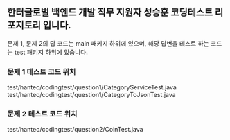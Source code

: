 ## 한터글로벌 백엔드 개발 직무 지원자 성승훈 코딩테스트 리포지토리 입니다.

문제 1, 문제 2의 답 코드는 main 패키지 하위에 있으며, 해당 답변을 테스트 하는 코드는 test 패키지 하위에 있습니다. <br>

### 문제 1 테스트 코드 위치
test/hanteo/codingtest/question1/CategoryServiceTest.java <br>
test/hanteo/codingtest/question1/CategoryToJsonTest.java

### 문제 2 테스트 코드 위치
test/hanteo/codingtest/question2/CoinTest.java
